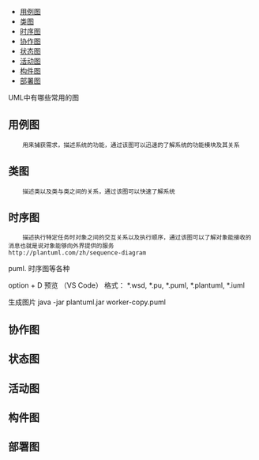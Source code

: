 <!-- TOC -->

- [用例图](#用例图)
- [类图](#类图)
- [时序图](#时序图)
- [协作图](#协作图)
- [状态图](#状态图)
- [活动图](#活动图)
- [构件图](#构件图)
- [部署图](#部署图)

<!-- /TOC -->

UML中有哪些常用的图

## 用例图
		用来捕获需求，描述系统的功能，通过该图可以迅速的了解系统的功能模块及其关系

## 类图
		描述类以及类与类之间的关系，通过该图可以快速了解系统

## 时序图
		描述执行特定任务时对象之间的交互关系以及执行顺序，通过该图可以了解对象能接收的消息也就是说对象能够向外界提供的服务
	http://plantuml.com/zh/sequence-diagram
puml.  时序图等各种

option + D  预览 （VS Code） 
 格式： 
*.wsd, *.pu, *.puml, *.plantuml, *.iuml

 生成图片
java -jar plantuml.jar worker-copy.puml 

## 协作图

## 状态图

## 活动图

## 构件图

## 部署图